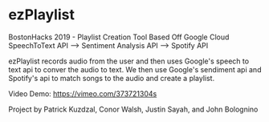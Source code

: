 # ezPlaylist
BostonHacks 2019 - Playlist Creation Tool Based Off Google Cloud SpeechToText API --> Sentiment Analysis API --> Spotify API

ezPlaylist records audio from the user and then uses Google's speech to text api to conver the audio to text. We then use Google's sendiment api and Spotify's api to match songs to the audio and create a playlist.

Video Demo: https://vimeo.com/373721304s

Project by Patrick Kuzdzal, Conor Walsh, Justin Sayah, and John Bolognino
